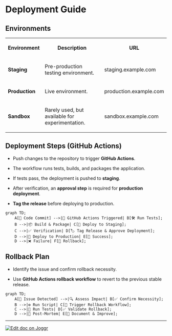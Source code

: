 <!--@@joggrdoc@@-->
<!-- @joggr:version(v2):end -->
<!-- @joggr:warning:start -->
<!-- 
  _   _   _    __        __     _      ____    _   _   ___   _   _    ____     _   _   _ 
 | | | | | |   \ \      / /    / \    |  _ \  | \ | | |_ _| | \ | |  / ___|   | | | | | |
 | | | | | |    \ \ /\ / /    / _ \   | |_) | |  \| |  | |  |  \| | | |  _    | | | | | |
 |_| |_| |_|     \ V  V /    / ___ \  |  _ <  | |\  |  | |  | |\  | | |_| |   |_| |_| |_|
 (_) (_) (_)      \_/\_/    /_/   \_\ |_| \_\ |_| \_| |___| |_| \_|  \____|   (_) (_) (_)
                                                              
This document is managed by Joggr. Editing this document could break Joggr's core features, i.e. our 
ability to auto-maintain this document. Please use the Joggr editor to edit this document 
(link at bottom of the page).
-->
<!-- @joggr:warning:end -->
# **Deployment Guide**

## **Environments**

<table class="dashdraft-table">
  <tbody>
    <tr class="dashdraft-table-row">
      <th class="dashdraft-table-header" colspan="1" rowspan="1">
        <p class="dashdraft-paragraph">Environment</p>
      </th>
      <th class="dashdraft-table-header" colspan="1" rowspan="1">
        <p class="dashdraft-paragraph">Description</p>
      </th>
      <th class="dashdraft-table-header" colspan="1" rowspan="1">
        <p class="dashdraft-paragraph">URL</p>
      </th>
    </tr>
    <tr class="dashdraft-table-row">
      <td class="dashdraft-table-cell" colspan="1" rowspan="1">
        <p class="dashdraft-paragraph"><strong class="dashdraft-bold">Staging</strong></p>
      </td>
      <td class="dashdraft-table-cell" colspan="1" rowspan="1">
        <p class="dashdraft-paragraph">Pre-production testing environment.</p>
      </td>
      <td class="dashdraft-table-cell" colspan="1" rowspan="1">
        <p class="dashdraft-paragraph">staging.example.com</p>
      </td>
    </tr>
    <tr class="dashdraft-table-row">
      <td class="dashdraft-table-cell" colspan="1" rowspan="1">
        <p class="dashdraft-paragraph"><strong class="dashdraft-bold">Production</strong></p>
      </td>
      <td class="dashdraft-table-cell" colspan="1" rowspan="1">
        <p class="dashdraft-paragraph">Live environment.</p>
      </td>
      <td class="dashdraft-table-cell" colspan="1" rowspan="1">
        <p class="dashdraft-paragraph">production.example.com</p>
      </td>
    </tr>
    <tr class="dashdraft-table-row">
      <td class="dashdraft-table-cell" colspan="1" rowspan="1">
        <p class="dashdraft-paragraph"><strong class="dashdraft-bold">Sandbox</strong></p>
      </td>
      <td class="dashdraft-table-cell" colspan="1" rowspan="1">
        <p class="dashdraft-paragraph">Rarely used, but available for experimentation.</p>
      </td>
      <td class="dashdraft-table-cell" colspan="1" rowspan="1">
        <p class="dashdraft-paragraph">sandbox.example.com</p>
      </td>
    </tr>
  </tbody>
</table>

## **Deployment Steps (GitHub Actions)**

* Push changes to the repository to trigger **GitHub Actions**.

* The workflow runs tests, builds, and packages the application.

* If tests pass, the deployment is pushed to **staging**.

* After verification, an **approval step** is required for **production deployment**.

* **Tag the release** before deploying to production.

```mermaid
graph TD;
    A[📌 Code Commit] -->|🚀 GitHub Actions Triggered| B[🛠️ Run Tests];
    B -->|📦 Build & Package| C[🚀 Deploy to Staging];
    C -->|✅ Verification| D[🏷️ Tag Release & Approve Deployment];
    D -->|🚀 Deploy to Production| E[🎉 Success];
    D -->|❌ Failure| F[🔄 Rollback];
```

## **Rollback Plan**

* Identify the issue and confirm rollback necessity.

* Use **GitHub Actions rollback workflow** to revert to the previous stable release.

```mermaid
graph TD;
    A[🚨 Issue Detected] -->|🔍 Assess Impact| B[✅ Confirm Necessity];
    B -->|⚙️ Run Script| C[🔄 Trigger Rollback Workflow];
    C -->|🔬 Run Tests| D[✅ Validate Rollback];
    D -->|📝 Post-Mortem| E[📄 Document & Improve];
```

<!-- @joggr:editLink(436dc2f7-4056-46e3-9194-0c734a81067e):start -->
---
<a href="https://app.joggr.io/app/documents/436dc2f7-4056-46e3-9194-0c734a81067e/edit">
  <img src="https://cdn.joggr.io/assets/static/badges/joggr-document-edit.svg?did=436dc2f7-4056-46e3-9194-0c734a81067e" alt="Edit doc on Joggr" />
</a>
<!-- @joggr:editLink(436dc2f7-4056-46e3-9194-0c734a81067e):end -->
